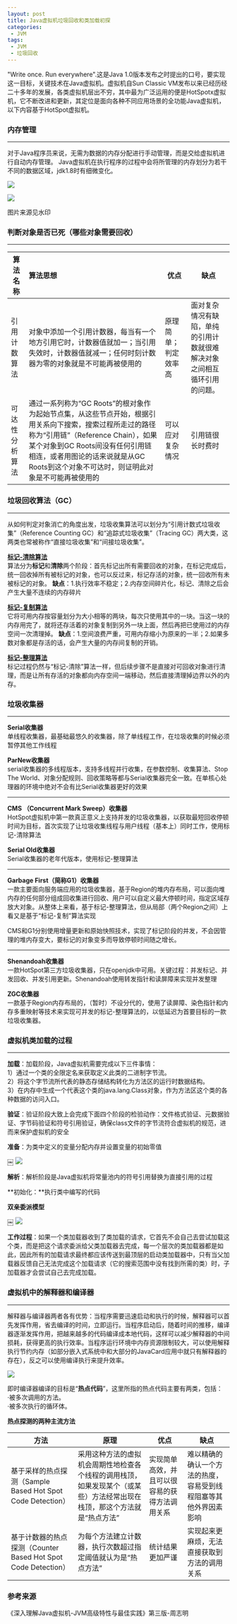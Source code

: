 ```yaml
---
layout: post
title: Java虚拟机垃圾回收和类加载初探
categories:
 - JVM
tags:
 - JVM
 - 垃圾回收
---
```


"Write once. Run everywhere".这是Java 1.0版本发布之时提出的口号，要实现这一目标，关键技术在Java虚拟机。虚拟机自Sun Classic VM发布以来已经历经二十多年的发展，各类虚拟机层出不穷，其中最为广泛运用的便是HotSpotx虚拟机，它不断改进和更新，其定位是面向各种不同应用场景的全功能Java虚拟机，以下内容基于HotSpot虚拟机。

<!-- more -->

### 内存管理
---

对于Java程序员来说，无需为数据的内存分配进行手动管理，而是交给虚拟机进行自动内存管理。 
Java虚拟机在执行程序的过程中会将所管理的内存划分为若干不同的数据区域，jdk1.8时有细微变化。

![](https://article-1300776923.cos.ap-chengdu.myqcloud.com/JVM/JVM%E8%BF%90%E8%A1%8C%E6%97%B6%E6%95%B0%E6%8D%AE%E5%8C%BA%E5%9F%9F.png)

![](https://article-1300776923.cos.ap-chengdu.myqcloud.com/JVM/2019-3Java%E8%BF%90%E8%A1%8C%E6%97%B6%E6%95%B0%E6%8D%AE%E5%8C%BA%E5%9F%9FJDK1.8.png)

图片来源见水印


### 判断对象是否已死（哪些对象需要回收）
---

| 算法名称       | 算法思想                                                     | 优点                 | 缺点                                                         |
| -------------- | :----------------------------------------------------------- | -------------------- | ------------------------------------------------------------ |
| 引用计数算法   | 对象中添加一个引用计数器，每当有一个地方引用它时，计数器值就加一；当引用失效时，计数器值就减一；任何时刻计数器为零的对象就是不可能再被使用的 | 原理简单；判定效率高 | 面对复杂情况有缺陷，单纯的引用计数就很难解决对象之间相互循环引用的问题。 |
| 可达性分析算法 | 通过一系列称为“GC Roots”的根对象作为起始节点集，从这些节点开始，根据引用关系向下搜索，搜索过程所走过的路径称为“引用链”（Reference Chain），如果某个对象到GC Roots间没有任何引用链相连，或者用图论的话来说就是从GC Roots到这个对象不可达时，则证明此对象是不可能再被使用的 | 可以应对复杂情况     | 引用链很长时费时                                             |

 

### 垃圾回收算法（GC）
---

从如何判定对象消亡的角度出发，垃圾收集算法可以划分为“引用计数式垃圾收集”（Reference Counting GC）和“追踪式垃圾收集”（Tracing GC）两大类，这两类也常被称作“直接垃圾收集”和“间接垃圾收集”。 

**<u>标记-清除算法</u>**  
算法分为**标记**和**清除**两个阶段：首先标记出所有需要回收的对象，在标记完成后，统一回收掉所有被标记的对象，也可以反过来，标记存活的对象，统一回收所有未被标记的对象。 
**缺点**：1.执行效率不稳定；2.内存空间碎片化，标记、清除之后会产生大量不连续的内存碎片 

**<u>标记-复制算法</u>**   
它将可用内存按容量划分为大小相等的两块，每次只使用其中的一块。当这一块的内存用完了，就将还存活着的对象复制到另外一块上面，然后再把已使用过的内存空间一次清理掉。 
**缺点**：1.空间浪费严重，可用内存缩小为原来的一半；2.如果多数对象都是存活的话，会产生大量的内存间复制的开销。 

**<u>标记-整理算法</u>**   
标记过程仍然与“标记-清除”算法一样，但后续步骤不是直接对可回收对象进行清理，而是让所有存活的对象都向内存空间一端移动，然后直接清理掉边界以外的内存。 


### 垃圾收集器 
---

**Serial收集器**   
单线程收集器，最基础最悠久的收集器，除了单线程工作，在垃圾收集的时候必须暂停其他工作线程 

**ParNew收集器**   
serial收集器的多线程版本，支持多线程并行收集，在参数控制、收集算法、Stop The World、对象分配规则、回收策略等都与Serial收集器完全一致。在单核心处理器的环境中绝对不会有比Serial收集器更好的效果 

---

**CMS （Concurrent Mark Sweep）收集器**   
HotSpot虚拟机中第一款真正意义上支持并发的垃圾收集器，以获取最短回收停顿时间为目标，首次实现了让垃圾收集线程与用户线程（基本上）同时工作，使用标记-清除算法 

**Serial Old收集器**   
Serial收集器的老年代版本，使用标记-整理算法 

---

**Garbage First（简称G1）收集器**  
一款主要面向服务端应用的垃圾收集器，基于Region的堆内存布局，可以面向堆内存的任何部分组成回收集进行回收、用户可以自定义最大停顿时间，指定区域存放大对象。从整体上来看，基于标记-整理算法，但从局部（两个Region之间）上看又是基于“标记-复制”算法实现 

CMS和G1分别使用增量更新和原始快照技术，实现了标记阶段的并发，不会因管理的堆内存变大，要标记的对象变多而导致停顿时间随之增长。 

---

**Shenandoah收集器**   
一款HotSpot第三方垃圾收集器，只在openjdk中可用。关键过程：并发标记、并发回收、并发引用更新。Shenandoah使用转发指针和读屏障来实现并发整理 

**ZGC收集器**   
一款基于Region内存布局的，（暂时）不设分代的，使用了读屏障、染色指针和内存多重映射等技术来实现可并发的标记-整理算法的，以低延迟为首要目标的一款垃圾收集器。 

 

### 虚拟机类加载的过程
---

**加载**：加载阶段，Java虚拟机需要完成以下三件事情：   
1）通过一个类的全限定名来获取定义此类的二进制字节流。  
2）将这个字节流所代表的静态存储结构转化为方法区的运行时数据结构。   
3）在内存中生成一个代表这个类的java.lang.Class对象，作为方法区这个类的各种数据的访问入口。 

**验证**：验证阶段大致上会完成下面四个阶段的检验动作：文件格式验证、元数据验证、字节码验证和符号引用验证，确保class文件的字节流符合虚拟机的规范，进而来保护虚拟机的安全 

**准备**：为类中定义的变量分配内存并设置变量的初始零值 

￼ ![](https://article-1300776923.cos.ap-chengdu.myqcloud.com/JVM/garbage%20collection.png)

**解析**：解析阶段是Java虚拟机将常量池内的符号引用替换为直接引用的过程 

**初始化：**执行类中编写的代码 

 

**双亲委派模型** 

￼ ![](https://article-1300776923.cos.ap-chengdu.myqcloud.com/JVM/%E5%8F%8C%E4%BA%B2%E5%A7%94%E6%B4%BE%E6%A8%A1%E5%9E%8B.png)

**工作过程**：如果一个类加载器收到了类加载的请求，它首先不会自己去尝试加载这个类，而是把这个请求委派给父类加载器去完成，每一个层次的类加载器都是如此，因此所有的加载请求最终都应该传送到最顶层的启动类加载器中，只有当父加载器反馈自己无法完成这个加载请求（它的搜索范围中没有找到所需的类）时，子加载器才会尝试自己去完成加载。 

 

### 虚拟机中的解释器和编译器 
---

解释器与编译器两者各有优势：当程序需要迅速启动和执行的时候，解释器可以首先发挥作用，省去编译的时间，立即运行。当程序启动后，随着时间的推移，编译器逐渐发挥作用，把越来越多的代码编译成本地代码，这样可以减少解释器的中间损耗，获得更高的执行效率。当程序运行环境中内存资源限制较大，可以使用解释执行节约内存（如部分嵌入式系统中和大部分的JavaCard应用中就只有解释器的存在），反之可以使用编译执行来提升效率。 

![](https://article-1300776923.cos.ap-chengdu.myqcloud.com/JVM/%E8%A7%A3%E9%87%8A%E5%99%A8%E5%92%8C%E7%BC%96%E8%AF%91%E5%99%A8.png)

即时编译器编译的目标是“**热点代码**”，这里所指的热点代码主要有两类，包括：  
·被多次调用的方法。   
·被多次执行的循环体。 

**热点探测的两种主流方法** 

| 方法                                                         | 原理                                                         | 优点                                           | 缺点                                                         |
| ------------------------------------------------------------ | ------------------------------------------------------------ | ---------------------------------------------- | ------------------------------------------------------------ |
| 基于采样的热点探测（Sample Based Hot Spot Code Detection）   | 采用这种方法的虚拟机会周期性地检查各个线程的调用栈顶，如果发现某个（或某些）方法经常出现在栈顶，那这个方法就是“热点方法” | 实现简单高效，并且可以很容易的获得方法调用关系 | 难以精确的确认一个方法的热度，容易受到线程阻塞等其他外界因素影响 |
| 基于计数器的热点探测（Counter Based Hot Spot Code Detection） | 为每个方法建立计数器，执行次数超过指定阈值就认为是“热点方法” | 统计结果更加严谨                               | 实现起来更麻烦，无法直接获取到方法的调用关系                 |



### 参考来源

《深入理解Java虚拟机-JVM高级特性与最佳实践》第三版-周志明
